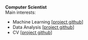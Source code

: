 <strong>Computer Scientist</strong><br>
Main interests:<br>
* Machine Learning [[project github](https://github.com/JadenNgoOT/Machine-Learning-Group-Project)]
* Data Analysis [[project github](https://github.com/JohnnyLiang-OTU/retail_analysis)]
* CV [[project github](https://github.com/JohnnyLiang-OTU/CV_final_project)]
